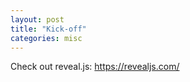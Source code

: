 ```yaml
---
layout: post
title: "Kick-off"
categories: misc
---
```


Check out reveal.js: https://revealjs.com/
